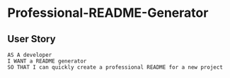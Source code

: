 # Professional-README-Generator

## User Story
```
AS A developer
I WANT a README generator
SO THAT I can quickly create a professional README for a new project
```
